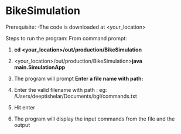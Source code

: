 # BikeSimulation
Prerequisite:
-The code is downloaded at <your_location>

Steps to run the program:
From command prompt:
1. **cd <your_location>/out/production/BikeSimulation**

2. <your_location>/out/production/BikeSimulation>**java main.SimulationApp**

3. The program will prompt **Enter a file name with path:**

4. Enter the valid filename with path : eg: /Users/deeptishelar/Documents/bgl/commands.txt

5. Hit enter

6. The program will display the input commands from the file and the output 


